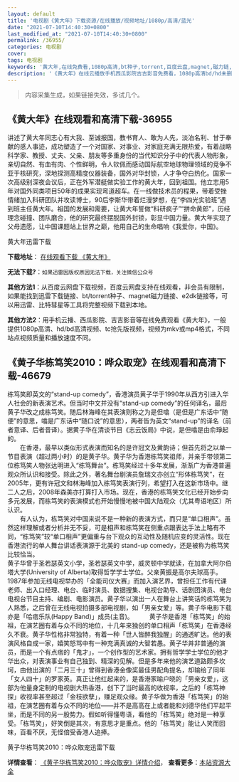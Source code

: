 ```yaml
---
layout: default
title: '电视剧《黄大年》下载资源/在线播放/视频地址/1080p/高清/蓝光'
date: "2021-07-10T14:40:30+0800"
last_modified_at: "2021-07-10T14:40:30+0800"
permalink: /36955/
categories: 电视剧
cover:
tags: 电视剧
keywords: '黄大年,在线免费看,1080p高清,bt种子,torrent,百度云盘,magnet,磁力链,迅雷下载资源'
description: '《黄大年》在线云播放手机西瓜影院吉吉影音免费看，1080p高清bd/hd未删减完整版和tc抢先枪版，mkv/mp4格式，附带bt/torrent种子、magnet/磁力链、百度云盘、网盘资源迅雷下载链接'
---
```


>内容采集生成，如果链接失效，多试几个。


## 《黄大年》在线观看和高清下载-36955

讲述了黄大年同志心有大我、至诚报国，教书育人、敢为人先，淡泊名利、甘于奉献的感人事迹，成功塑造了一个对国家、对事业、对家庭充满无限热爱，有着战略科学家、教授、丈夫、父亲、朋友等多重身份的当代知识分子中的代表人物形象，亲切自然、有血有肉、个性鲜明，令人钦佩而感动国际航空地球物理领域的竞争不亚于核研究，深地探测高精度仪器装备，国外对华封锁，人才争夺白热化。国家一次高级别深夜会议后，正在外军潜艇做实验工作的黄大年，回到祖国。他立志用5年对国外同类项目50年的成果实现弯道超车。在一线做技术员的程果，带着受挫情绪加入科研团队并攻读博士，90后李斯华带着烂漫梦想，在“李四光实验班”遇到班主任黄大年。祖国的发展和需要，让黄大年誓做“科研疯子”“拼命黄郎”，历经理念碰撞、团队磨合，他的研究最终摆脱国外封锁，彰显中国力量。黄大年实现了父母遗愿，让中国课题站上世界之巅，他用自己的生命唱响《我爱你，中国》。


黄大年迅雷下载

**下载地址**： [在线观看下载 《黄大年》](https://www.993dy.com//vod-detail-id-27861.html) 


**无法下载?**：`如果迅雷因版权原因无法下载，关注微信公众号 `

**其他方法1**：从百度云网盘下载视频，百度云网盘支持在线观看，非会员有限制，如果能找到迅雷下载链接、bt/torrent种子、magnet磁力链接、e2dk链接等，可以用迅雷、比特彗星等工具将完整视频下载到本地。

**其他方法2**：用手机云播、西瓜影院、吉吉影音等在线免费观看《黄大年》，一般提供1080p高清、hd/bd高清视频、tc抢先版视频，视频为mkv或mp4格式，不同站点视频质量和播放速度不同。


## 《黄子华栋笃笑2010：哗众取宠》在线观看和高清下载-46679

栋笃笑即英文的&ldquo;stand-up comedy”，香港演员黄子华于1990年从西方引进入华人社会的新表演艺术。但当时中文并没有&ldquo;stand-up comedy”的任何译名，最后黄子华改之成栋笃笑。随后林海峰在其表演则称之为是但噏（是但是广东话中&ldquo;随便”的意思，噏是广东话中“随口说&rdquo;的意思），两者皆为英文&ldquo;stand-up”的译名（前者意译、后者音译）。据黄子华在清谈节目《志云饭局》中说，是但噏是由俞琤起的。<br />　　在香港，最早以类似形式表演而知名的是许冠文及黄韵诗；但首先将之以单一节目表演（超过两小时）的是黄子华。黄子华为香港栋笃笑祖师，并亲手带领第二位栋笃笑人物张达明进入&ldquo;栋笃舞台”。栋笃笑经过十多年发展，渐渐广为香港普遍观众所认识和接受。除此之外，著名舞台剧演员詹瑞文亦创立&ldquo;形体栋笃笑&rdquo;，在2005年，更有许冠文和林海峰加入栋笃笑表演行列，希望打入在这新市场中。继二人之后，2008年森美亦打算打入市场。现在，香港的栋笃笑文化已经开始步向多元发展，而栋笃笑的表演模式也开始慢慢地被中国大陆观众（尤其粤语地区）所认识。<br />　　有人认为，栋笃笑对中国来说不是一种新的表演方式，而只是&ldquo;单口相声”。虽然这样理解或者分析并无不妥，可是相声和栋笃笑在侧重点跟表达手法上略有不同，&ldquo;栋笃笑&rdquo;较&ldquo;单口相声”更偏重与台下观众的互动性及随机应变的灵活性。现在香港流行的单人舞台讲话表演源于北美的 stand-up comedy，还是被称为栋笃笑比较恰当。<br /> 黄子华曾于圣若瑟英文小学，圣若瑟英文中学，威灵顿中学就读，在加拿大阿尔伯塔大学(University of Alberta)取得哲学学士学位。父亲黄振是高尔夫球高手。1987年参加无线电视举办的「全能司仪大赛」而加入演艺界，曾担任工作有代课老师、出入口经理、电台、临时演员、数据搜集、电视台助导、话剧团演员、电台电视台节目主持、编剧、电影演员。黄子华以演出一人在舞台上讲笑话的栋笃笑为人熟悉，之后曾在无线电视拍摄多部电视剧，如「男亲女爱」等。黄子华电影下载亦是「哈痞乐队(Happy Band)」成员(主音)。&nbsp; 　　黄子华是香港「栋笃笑」的始祖，在演艺圈有着与众不同的地位，十几年来独创的单口相声「栋笃笑」在香港经久不衰。黄子华性格非常独特，有着一种「世人皆醉我独醒」的通透旷达。他的表演风格自成一家，嬉笑怒骂中有一种充满真诚的大智若愚。黄子华并非普通的演员，而是一个有点痞的「鬼才」，一个创作型的艺术家。拥有哲学学士学位的他才华出众，对表演事业有自己独到、精深的见解。但是多年来他的演艺道路颇多坎坷，由他出演的「二月三十」曾得到香港金像奖最佳男配角提名，却输给了同年「女人四十」的罗家英。真正让他红起来的，是香港家喻户晓的「男亲女爱」，这部为他量身定制的电视剧大热香港，创下了当时最高的收视率，之后的「栋笃神探」收视率甚至超过「金枝欲孽」，赚足观众缘。黄子华做为香港「栋笃笑」的始祖，在演艺圈有着与众不同的地位&mdash;—并不是高高在上或者能和刘德华他们平起平坐，而是不同的另一股势力。假如听得懂粤语，看他的「栋笃笑」绝对是一种享受。「栋笃笑」，好笑倒是其次，有意思才是重点。他的「栋笃笑」能让人笑而回味，百看不厌，无怪倍受香港人追捧。


黄子华栋笃笑2010：哗众取宠迅雷下载

**详情查看**： [《黄子华栋笃笑2010：哗众取宠》详情介绍](/movie/46679/)， **查看更多**：[本站资源大全](/movie/t/all/)

